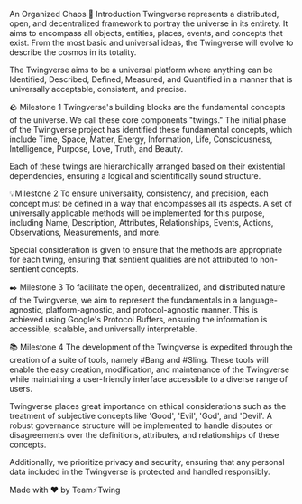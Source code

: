An Organized Chaos
📖 Introduction
Twingverse represents a distributed, open, and decentralized framework to portray the universe in its entirety. It aims to encompass all objects, entities, places, events, and concepts that exist. From the most basic and universal ideas, the Twingverse will evolve to describe the cosmos in its totality.

The Twingverse aims to be a universal platform where anything can be Identified, Described, Defined, Measured, and Quantified in a manner that is universally acceptable, consistent, and precise.

🪨 Milestone 1
Twingverse's building blocks are the fundamental concepts of the universe. We call these core components "twings." The initial phase of the Twingverse project has identified these fundamental concepts, which include Time, Space, Matter, Energy, Information, Life, Consciousness, Intelligence, Purpose, Love, Truth, and Beauty.

Each of these twings are hierarchically arranged based on their existential dependencies, ensuring a logical and scientifically sound structure.

💡Milestone 2
To ensure universality, consistency, and precision, each concept must be defined in a way that encompasses all its aspects. A set of universally applicable methods will be implemented for this purpose, including Name, Description, Attributes, Relationships, Events, Actions, Observations, Measurements, and more.

Special consideration is given to ensure that the methods are appropriate for each twing, ensuring that sentient qualities are not attributed to non-sentient concepts.

✒️ Milestone 3
To facilitate the open, decentralized, and distributed nature of the Twingverse, we aim to represent the fundamentals in a language-agnostic, platform-agnostic, and protocol-agnostic manner. This is achieved using Google's Protocol Buffers, ensuring the information is accessible, scalable, and universally interpretable.

📚 Milestone 4
The development of the Twingverse is expedited through the creation of a suite of tools, namely #Bang and #Sling. These tools will enable the easy creation, modification, and maintenance of the Twingverse while maintaining a user-friendly interface accessible to a diverse range of users.

Twingverse places great importance on ethical considerations such as the treatment of subjective concepts like 'Good', 'Evil', 'God', and 'Devil'. A robust governance structure will be implemented to handle disputes or disagreements over the definitions, attributes, and relationships of these concepts.

Additionally, we prioritize privacy and security, ensuring that any personal data included in the Twingverse is protected and handled responsibly.

Made with ❤️ by Team⚡Twing

